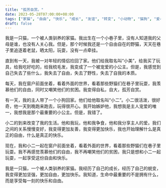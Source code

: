 ```yaml
---
title: "孤芳自赏。"
date: 2023-05-28T07:00:00+08:00
tags: ["家猫", "自由", "快乐", "成长", "友谊", "转变", "小动物", "猫狗", "爱与被爱"]
draft: false
---
```


我是一只猫，一个被人类驯养的家猫。我出生在一个小巷子里，没有人知道我的父母是谁，也没有人关心我。但是，那个时候我还是一个自由自在的野猫，天天在巷子里追逐着老鼠，晒太阳，玩耍，没有一点牵挂。

直到有一天，我被一对年轻的情侣捡回了家。他们给我取名叫“小美”，给我买了玩具，给我吃好吃的，给我梳毛发，我变成了一个被宠爱的小公主。但是，我感觉到自己失去了些什么，我失去了自由，失去了野性，失去了自我的本质。

每天，我在窗户前面坐着，看着外面的世界，看着那些野猫们在巷子里玩耍，我羡慕他们的自由，同时又嘲笑他们的贫困。我变得自私，自大，孤芳自赏。

有一天，我的主人带了一个小狗回家。他们给他取名叫“小二”。小二很活泼，很好奇，他一天到晚跑来跑去，玩得很开心。我开始嫉妒他，我想我是主人宠爱的唯一，我想我是那个最重要的小公主。但是，我错了。

小二的到来改变了我的生活。他和我玩，他和我争食，他和我分享主人的爱。我们之间的关系慢慢变好，我变得更加友善，我变得更加快乐，我也开始理解什么是真正的自由，什么是真正的快乐。

现在，我和小二一起在窗户前面坐着，看着外面的世界，看着那些野猫们在巷子里玩耍。我不再感觉羡慕他们的自由，我不再嘲笑他们的贫困，我只是想和小二一起玩耍，一起享受这份自由和快乐。

我是一只猫，一个被人类驯养的家猫。我经历了自己的成长，经历了自己的蜕变，我变得更加坚强，更加自由，更加快乐。我知道，生命中最重要的不是拥有什么，而是享受每一刻的快乐和自由。